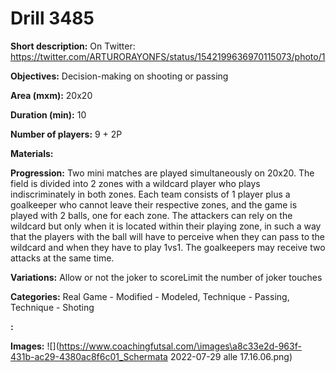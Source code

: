 # Drill 3485

**Short description:**
On Twitter: https://twitter.com/ARTURORAYONFS/status/1542199636970115073/photo/1

**Objectives:**
Decision-making on shooting or passing

**Area (mxm):**
20x20

**Duration (min):**
10

**Number of players:**
9 + 2P

**Materials:**


**Progression:**
Two mini matches are played simultaneously on 20x20. The field is divided into 2 zones with a wildcard player who plays indiscriminately in both zones. Each team consists of 1 player plus a goalkeeper who cannot leave their respective zones, and the game is played with 2 balls, one for each zone. The attackers can rely on the wildcard but only when it is located within their playing zone, in such a way that the players with the ball will have to perceive when they can pass to the wildcard and when they have to play 1vs1. The goalkeepers may receive two attacks at the same time.

**Variations:**
Allow or not the joker to scoreLimit the number of joker touches

**Categories:**
Real Game - Modified - Modeled, Technique - Passing, Technique - Shoting

**:**


**Images:**
![](https://www.coachingfutsal.com/\images\a8c33e2d-963f-431b-ac29-4380ac8f6c01_Schermata 2022-07-29 alle 17.16.06.png)

